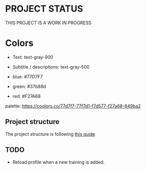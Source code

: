 # PROJECT STATUS

THIS PROJECT IS A WORK IN PROGRESS

# Colors

* Text: text-gray-900
* Subtitle / descriptions: text-gray-500

* blue: #77D7F7
* green: #37b88d
* red: #F27A68

palette: https://coolors.co/77d7f7-77f7d1-f7d577-f27a68-849ba2

## Project structure

The project structure is following [this guide](https://infinum.com/blog/react-project-structure/)


## TODO
* Reload profile when a new training is added.